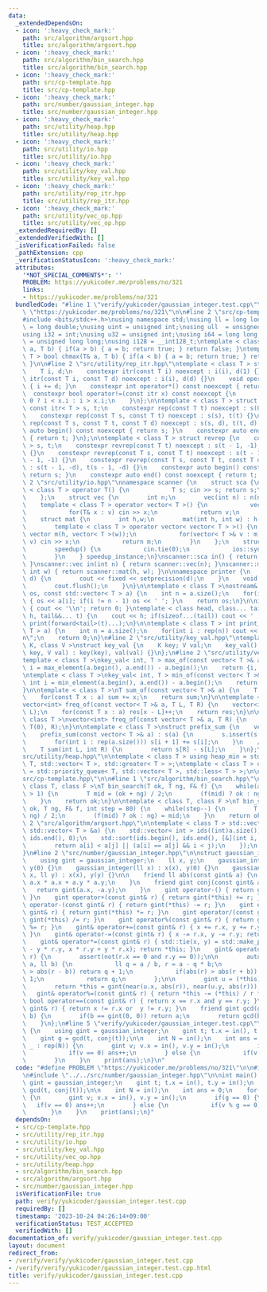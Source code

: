 ```yaml
---
data:
  _extendedDependsOn:
  - icon: ':heavy_check_mark:'
    path: src/algorithm/argsort.hpp
    title: src/algorithm/argsort.hpp
  - icon: ':heavy_check_mark:'
    path: src/algorithm/bin_search.hpp
    title: src/algorithm/bin_search.hpp
  - icon: ':heavy_check_mark:'
    path: src/cp-template.hpp
    title: src/cp-template.hpp
  - icon: ':heavy_check_mark:'
    path: src/number/gaussian_integer.hpp
    title: src/number/gaussian_integer.hpp
  - icon: ':heavy_check_mark:'
    path: src/utility/heap.hpp
    title: src/utility/heap.hpp
  - icon: ':heavy_check_mark:'
    path: src/utility/io.hpp
    title: src/utility/io.hpp
  - icon: ':heavy_check_mark:'
    path: src/utility/key_val.hpp
    title: src/utility/key_val.hpp
  - icon: ':heavy_check_mark:'
    path: src/utility/rep_itr.hpp
    title: src/utility/rep_itr.hpp
  - icon: ':heavy_check_mark:'
    path: src/utility/vec_op.hpp
    title: src/utility/vec_op.hpp
  _extendedRequiredBy: []
  _extendedVerifiedWith: []
  _isVerificationFailed: false
  _pathExtension: cpp
  _verificationStatusIcon: ':heavy_check_mark:'
  attributes:
    '*NOT_SPECIAL_COMMENTS*': ''
    PROBLEM: https://yukicoder.me/problems/no/321
    links:
    - https://yukicoder.me/problems/no/321
  bundledCode: "#line 1 \"verify/yukicoder/gaussian_integer.test.cpp\"\n#define PROBLEM\
    \ \"https://yukicoder.me/problems/no/321\"\n\n#line 2 \"src/cp-template.hpp\"\n\
    #include <bits/stdc++.h>\nusing namespace std;\nusing ll = long long;\nusing ld\
    \ = long double;\nusing uint = unsigned int;\nusing ull  = unsigned long long;\n\
    using i32 = int;\nusing u32 = unsigned int;\nusing i64 = long long;\nusing u64\
    \ = unsigned long long;\nusing i128 = __int128_t;\ntemplate < class T > bool chmin(T&\
    \ a, T b) { if(a > b) { a = b; return true; } return false; }\ntemplate < class\
    \ T > bool chmax(T& a, T b) { if(a < b) { a = b; return true; } return false;\
    \ }\n\n#line 2 \"src/utility/rep_itr.hpp\"\ntemplate < class T > struct itr {\n\
    \    T i, d;\n    constexpr itr(const T i) noexcept : i(i), d(1) {}\n    constexpr\
    \ itr(const T i, const T d) noexcept : i(i), d(d) {}\n    void operator++() noexcept\
    \ { i += d; }\n    constexpr int operator*() const noexcept { return i; }\n  \
    \  constexpr bool operator!=(const itr x) const noexcept {\n        return d >\
    \ 0 ? i < x.i : i > x.i;\n    }\n};\n\ntemplate < class T > struct rep {\n   \
    \ const itr< T > s, t;\n    constexpr rep(const T t) noexcept : s(0), t(t) {}\n\
    \    constexpr rep(const T s, const T t) noexcept : s(s), t(t) {}\n    constexpr\
    \ rep(const T s, const T t, const T d) noexcept : s(s, d), t(t, d) {}\n    constexpr\
    \ auto begin() const noexcept { return s; }\n    constexpr auto end() const noexcept\
    \ { return t; }\n};\n\ntemplate < class T > struct revrep {\n    const itr < T\
    \ > s, t;\n    constexpr revrep(const T t) noexcept : s(t - 1, -1), t(-1, -1)\
    \ {}\n    constexpr revrep(const T s, const T t) noexcept : s(t - 1, -1), t(s\
    \ - 1, -1) {}\n    constexpr revrep(const T s, const T t, const T d) noexcept\
    \ : s(t - 1, -d), t(s - 1, -d) {}\n    constexpr auto begin() const noexcept {\
    \ return s; }\n    constexpr auto end() const noexcept { return t; }\n};\n#line\
    \ 2 \"src/utility/io.hpp\"\nnamespace scanner {\n    struct sca {\n        template\
    \ < class T > operator T() {\n            T s; cin >> s; return s;\n        }\n\
    \    };\n    struct vec {\n        int n;\n        vec(int n) : n(n) {}\n    \
    \    template < class T > operator vector< T >() {\n            vector< T > v(n);\n\
    \            for(T& x : v) cin >> x;\n            return v;\n        }\n    };\n\
    \    struct mat {\n        int h,w;\n        mat(int h, int w) : h(h), w(w) {}\n\
    \        template < class T > operator vector< vector< T > >() {\n           \
    \ vector m(h, vector< T >(w));\n            for(vector< T >& v : m) for(T& x :\
    \ v) cin >> x;\n            return m;\n        }\n    };\n    struct speedup {\n\
    \        speedup() {\n            cin.tie(0);\n            ios::sync_with_stdio(0);\n\
    \        }\n    } speedup_instance;\n}\nscanner::sca in() { return scanner::sca();\
    \ }\nscanner::vec in(int n) { return scanner::vec(n); }\nscanner::mat in(int h,\
    \ int w) { return scanner::mat(h, w); }\n\nnamespace printer {\n    void precision(int\
    \ d) {\n        cout << fixed << setprecision(d);\n    }\n    void flush() {\n\
    \        cout.flush();\n    }\n}\n\ntemplate < class T >\nostream& operator<<(ostream&\
    \ os, const std::vector< T > a) {\n    int n = a.size();\n    for(int i : rep(n))\
    \ { os << a[i]; if(i != n - 1) os << ' '; }\n    return os;\n}\n\nint print()\
    \ { cout << '\\n'; return 0; }\ntemplate < class head, class... tail > int print(head&&\
    \ h, tail&&... t) {\n    cout << h; if(sizeof...(tail)) cout << ' ';\n    return\
    \ print(forward<tail>(t)...);\n}\n\ntemplate < class T > int print_n(const std::vector<\
    \ T > a) {\n    int n = a.size();\n    for(int i : rep(n)) cout << a[i] << \"\\\
    n\";\n    return 0;\n}\n#line 2 \"src/utility/key_val.hpp\"\ntemplate < class\
    \ K, class V >\nstruct key_val {\n    K key; V val;\n    key_val() {}\n    key_val(K\
    \ key, V val) : key(key), val(val) {}\n};\n#line 2 \"src/utility/vec_op.hpp\"\n\
    template < class T >\nkey_val< int, T > max_of(const vector< T >& a) {\n    int\
    \ i = max_element(a.begin(), a.end()) - a.begin();\n    return {i, a[i]};\n}\n\
    \ntemplate < class T >\nkey_val< int, T > min_of(const vector< T >& a) {\n   \
    \ int i = min_element(a.begin(), a.end()) - a.begin();\n    return {i, a[i]};\n\
    }\n\ntemplate < class T >\nT sum_of(const vector< T >& a) {\n    T sum = 0;\n\
    \    for(const T x : a) sum += x;\n    return sum;\n}\n\ntemplate < class T >\n\
    vector<int> freq_of(const vector< T >& a, T L, T R) {\n    vector<int> res(R -\
    \ L);\n    for(const T x : a) res[x - L]++;\n    return res;\n}\n\ntemplate <\
    \ class T >\nvector<int> freq_of(const vector< T >& a, T R) {\n    return freq_of(a,\
    \ T(0), R);\n}\n\ntemplate < class T >\nstruct prefix_sum {\n    vector< T > s;\n\
    \    prefix_sum(const vector< T >& a) : s(a) {\n        s.insert(s.begin(), T(0));\n\
    \        for(int i : rep(a.size())) s[i + 1] += s[i];\n    }\n    // [L, R)\n\
    \    T sum(int L, int R) {\n        return s[R] - s[L];\n    }\n};\n#line 3 \"\
    src/utility/heap.hpp\"\n\ntemplate < class T > using heap_min = std::priority_queue<\
    \ T, std::vector< T >, std::greater< T > >;\ntemplate < class T > using heap_max\
    \ = std::priority_queue< T, std::vector< T >, std::less< T > >;\n\n#line 21 \"\
    src/cp-template.hpp\"\n\n#line 1 \"src/algorithm/bin_search.hpp\"\ntemplate <\
    \ class T, class F >\nT bin_search(T ok, T ng, F& f) {\n    while(abs(ok - ng)\
    \ > 1) {\n        T mid = (ok + ng) / 2;\n        (f(mid) ? ok : ng) = mid;\n\
    \    }\n    return ok;\n}\n\ntemplate < class T, class F >\nT bin_search_real(T\
    \ ok, T ng, F& f, int step = 80) {\n    while(step--) {\n        T mid = (ok +\
    \ ng) / 2;\n        (f(mid) ? ok : ng) = mid;\n    }\n    return ok;\n}\n#line\
    \ 2 \"src/algorithm/argsort.hpp\"\n\ntemplate < class T > std::vector< int > argsort(const\
    \ std::vector< T > &a) {\n    std::vector< int > ids((int)a.size());\n    std::iota(ids.begin(),\
    \ ids.end(), 0);\n    std::sort(ids.begin(), ids.end(), [&](int i, int j) {\n\
    \        return a[i] < a[j] || (a[i] == a[j] && i < j);\n    });\n    return ids;\n\
    }\n#line 2 \"src/number/gaussian_integer.hpp\"\n\nstruct gaussian_integer {\n\
    \    using gint = gaussian_integer;\n    ll x, y;\n    gaussian_integer() : x(0),\
    \ y(0) {}\n    gaussian_integer(ll x) : x(x), y(0) {}\n    gaussian_integer(ll\
    \ x, ll y) : x(x), y(y) {}\n\n    friend ll abs(const gint& a) {\n        return\
    \ a.x * a.x + a.y * a.y;\n    }\n    friend gint conj(const gint& a) {\n     \
    \   return gint(a.x, -a.y);\n    }\n    gint operator-() { return gint(-x, -y);\
    \ }\n    gint operator+(const gint& r) { return gint(*this) += r; }\n    gint\
    \ operator-(const gint& r) { return gint(*this) -= r; }\n    gint operator*(const\
    \ gint& r) { return gint(*this) *= r; }\n    gint operator/(const gint& r) { return\
    \ gint(*this) /= r; }\n    gint operator%(const gint& r) { return gint(*this)\
    \ %= r; }\n    gint& operator+=(const gint& r) { x += r.x, y += r.y; return *this;\
    \ }\n    gint& operator-=(const gint& r) { x -= r.x, y -= r.y; return *this; }\n\
    \    gint& operator*=(const gint& r) { std::tie(x, y) = std::make_pair(x * r.x\
    \ - y * r.y, x * r.y + y * r.x); return *this; }\n    gint& operator/=(const gint&\
    \ r) {\n        assert(not(r.x == 0 and r.y == 0));\n\n        auto near = [](ll\
    \ a, ll b) {\n            ll q = a / b, r = a - q * b;\n            if(abs(r)\
    \ > abs(r - b)) return q + 1;\n            if(abs(r) > abs(r + b)) return q -\
    \ 1;\n            return q;\n        };\n\n        gint u = (*this) * conj(r);\n\
    \        return *this = gint(near(u.x, abs(r)), near(u.y, abs(r)));\n    }\n \
    \   gint& operator%=(const gint& r) { return *this -= (*this) / r * r; }\n   \
    \ bool operator==(const gint& r) { return x == r.x and y == r.y; }\n    bool operator!=(const\
    \ gint& r) { return x != r.x or  y != r.y; }\n    friend gint gcd(gint a, gint\
    \ b) {\n        if(b == gint(0, 0)) return a;\n        return gcd(b, a % b);\n\
    \    }\n};\n#line 5 \"verify/yukicoder/gaussian_integer.test.cpp\"\n\nint main()\
    \ {\n    using gint = gaussian_integer;\n    gint t; t.x = in(), t.y = in();\n\
    \    gint g = gcd(t, conj(t));\n\n    int N = in();\n    int ans = 0;\n    for(int\
    \ _ : rep(N)) {\n        gint v; v.x = in(), v.y = in();\n        if(g == 0) {\n\
    \            if(v == 0) ans++;\n        } else {\n            if(v % g == 0) ans++;\n\
    \        }\n    }\n    print(ans);\n}\n"
  code: "#define PROBLEM \"https://yukicoder.me/problems/no/321\"\n\n#include \"../../src/cp-template.hpp\"\
    \n#include \"../../src/number/gaussian_integer.hpp\"\n\nint main() {\n    using\
    \ gint = gaussian_integer;\n    gint t; t.x = in(), t.y = in();\n    gint g =\
    \ gcd(t, conj(t));\n\n    int N = in();\n    int ans = 0;\n    for(int _ : rep(N))\
    \ {\n        gint v; v.x = in(), v.y = in();\n        if(g == 0) {\n         \
    \   if(v == 0) ans++;\n        } else {\n            if(v % g == 0) ans++;\n \
    \       }\n    }\n    print(ans);\n}"
  dependsOn:
  - src/cp-template.hpp
  - src/utility/rep_itr.hpp
  - src/utility/io.hpp
  - src/utility/key_val.hpp
  - src/utility/vec_op.hpp
  - src/utility/heap.hpp
  - src/algorithm/bin_search.hpp
  - src/algorithm/argsort.hpp
  - src/number/gaussian_integer.hpp
  isVerificationFile: true
  path: verify/yukicoder/gaussian_integer.test.cpp
  requiredBy: []
  timestamp: '2023-10-24 04:26:14+09:00'
  verificationStatus: TEST_ACCEPTED
  verifiedWith: []
documentation_of: verify/yukicoder/gaussian_integer.test.cpp
layout: document
redirect_from:
- /verify/verify/yukicoder/gaussian_integer.test.cpp
- /verify/verify/yukicoder/gaussian_integer.test.cpp.html
title: verify/yukicoder/gaussian_integer.test.cpp
---
```

